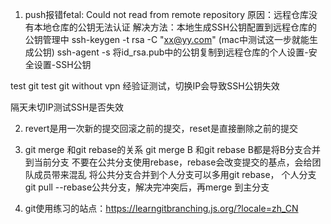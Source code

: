 <!--
 * @Author: your name
 * @Date: 2022-03-20 11:55:43
 * @LastEditTime: 2022-03-30 19:36:14
 * @LastEditors: Please set LastEditors
 * @Description: 打开koroFileHeader查看配置 进行设置: https://github.com/OBKoro1/koro1FileHeader/wiki/%E9%85%8D%E7%BD%AE
 * @FilePath: /fe_interview/git/git.md
-->
1. push报错fetal: Could not read from remote repository
原因：远程仓库没有本地仓库的公钥无法认证
解决方法：本地生成SSH公钥配置到远程仓库的公钥管理中
ssh-keygen -t rsa -C "xx@yy.com" (mac中测试这一步就能生成公钥)
ssh-agent -s
将id_rsa.pub中的公钥复制到远程仓库的个人设置-安全设置-SSH公钥

test git 
test git without vpn
经验证测试，切换IP会导致SSH公钥失效

隔天未切IP测试SSH是否失效

2. revert是用一次新的提交回滚之前的提交，reset是直接删除之前的提交

3. git merge 和git rebase的关系
git merge B 和git rebase B都是将B分支合并到当前分支
不要在公共分支使用rebase，rebase会改变提交的基点，会给团队成员带来混乱
将公共分支合并到个人分支可以多用git rebase， 个人分支git pull --rebase公共分支，解决完冲突后，再merge 到主分支


4. git使用练习的站点：https://learngitbranching.js.org/?locale=zh_CN
